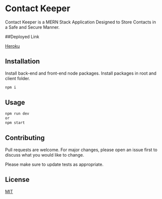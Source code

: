 # Contact Keeper
Contact Keeper is a MERN Stack Application Designed to Store Contacts in a Safe and Secure Manner.

##Deployed Link

[Heroku](https://quiet-beach-22414.herokuapp.com/login)

## Installation
Install back-end and front-end node packages. Install packages in root and client folder.

```bash
npm i
```

## Usage

```bash
npm run dev
or
npm start
```

## Contributing
Pull requests are welcome. For major changes, please open an issue first to discuss what you would like to change.

Please make sure to update tests as appropriate.

## License
[MIT](https://choosealicense.com/licenses/mit/)
